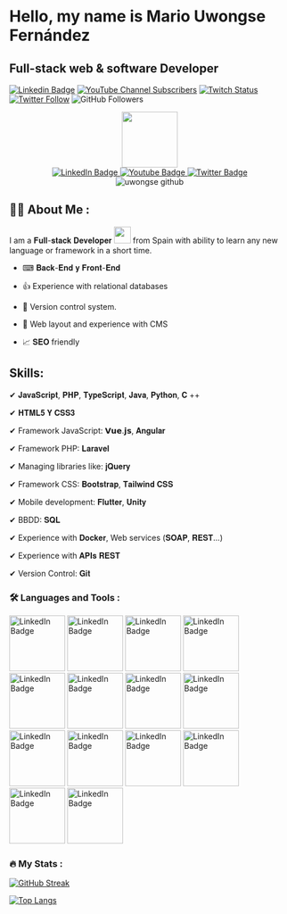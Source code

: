# Hello, my name is Mario Uwongse Fernández
##  Full-stack web & software Developer

[![Linkedin Badge](https://img.shields.io/badge/-Mario_Uwongse-blue?style=flat&logo=Linkedin&logoColor=white)](https://linkedin.com/in/mario-uwongse)
[![YouTube Channel Subscribers](https://img.shields.io/youtube/channel/subscribers/UCYubFxk5-LcbROFDe0c18fA?style=social)](https://youtube.com/mariouwongseapps?sub_confirmation=1)
[![Twitch Status](https://img.shields.io/twitch/status/uwongse?style=social)](https://twitch.com/uwongse)
[![Twitter Follow](https://img.shields.io/twitter/follow/uwongse?style=social)](https://twitter.com/uwongse)
![GitHub Followers](https://img.shields.io/github/followers/uwongse?style=social)

<div id="header" align="center">
  <img src="https://media2.giphy.com/media/jdPMeyv9rn0hZHh8n9/giphy.gif?cid=ecf05e47hbevi22yh7cif4wsmgc606bvvvpgz6xamib5hufu&rid=giphy.gif&ct=s" width="100"/>
  <div id="badges">
    <a href="https://linkedin.com/in/mario-uwongse">
      <img src="https://img.shields.io/badge/LinkedIn-blue?style=for-the-badge&logo=linkedin&logoColor=white" alt="LinkedIn Badge"/>
    </a>
      <a href="https://www.youtube.com/user/mariouwongse">
    <img src="https://img.shields.io/badge/YouTube-red?style=for-the-badge&logo=youtube&logoColor=white" alt="Youtube Badge"/>
  </a>
  <a href="https://twitter.com/uwongse">
    <img src="https://img.shields.io/badge/Twitter-blue?style=for-the-badge&logo=twitter&logoColor=white" alt="Twitter Badge"/>
  </a>
  </div>
  <img src="https://komarev.com/ghpvc/?username=uwongse&style=flat-square&color=blue" alt="uwongse github"/>
</div>

## :man_technologist: About Me :
I am a 𝐅𝐮𝐥𝐥-𝐬𝐭𝐚𝐜𝐤 𝐃𝐞𝐯𝐞𝐥𝐨𝐩𝐞𝐫 <img src="https://media.giphy.com/media/WUlplcMpOCEmTGBtBW/giphy.gif" width="30"> from Spain with ability to learn any new language or framework in a short time.

 - ⌨ 𝐁𝐚𝐜𝐤-𝐄𝐧𝐝 𝐲 𝐅𝐫𝐨𝐧𝐭-𝐄𝐧𝐝

 - 👍 Experience with relational databases

 - 🔎 Version control system.

 - 🛒 Web layout and experience with CMS

 - 📈 𝐒𝐄𝐎 friendly

## Skills:
  ✔ 𝐉𝐚𝐯𝐚𝐒𝐜𝐫𝐢𝐩𝐭, 𝐏𝐇𝐏, 𝐓𝐲𝐩𝐞𝐒𝐜𝐫𝐢𝐩𝐭, 𝐉𝐚𝐯𝐚, 𝐏𝐲𝐭𝐡𝐨𝐧, 𝐂 ++

  ✔ 𝐇𝐓𝐌𝐋𝟓 𝐘 𝐂𝐒𝐒𝟑

  ✔ Framework JavaScript: 𝗩𝘂𝗲.𝗷𝘀, 𝐀𝐧𝐠𝐮𝐥𝐚𝐫

  ✔ Framework PHP: 𝐋𝐚𝐫𝐚𝐯𝐞𝐥

  ✔ Managing libraries like: 𝐣𝐐𝐮𝐞𝐫𝐲

  ✔ Framework CSS: 𝐁𝐨𝐨𝐭𝐬𝐭𝐫𝐚𝐩, 𝐓𝐚𝐢𝐥𝐰𝐢𝐧𝐝 𝐂𝐒𝐒

  ✔ Mobile development: 𝐅𝐥𝐮𝐭𝐭𝐞𝐫, 𝐔𝐧𝐢𝐭𝐲

  ✔ BBDD: 𝐒𝐐𝐋

  ✔ Experience with 𝐃𝐨𝐜𝐤𝐞𝐫, Web services (𝐒𝐎𝐀𝐏, 𝐑𝐄𝐒𝐓...)

  ✔ Experience with 𝐀𝐏𝐈𝐬 𝐑𝐄𝐒𝐓

  ✔ Version Control: 𝐆𝐢𝐭


### :hammer_and_wrench: Languages and Tools :

<div id="body" align="start">
     <img src="https://media2.giphy.com/media/VgGthkhUvGgOit7Y9i/giphy.gif?cid=ecf05e47tuacvjfrb5kfgcvlfys5opufdt84obl1xigxblx5&rid=giphy.gif&ct=s" alt="LinkedIn Badge" width="100"/>
     <img src="https://media1.giphy.com/media/kHlrPbN9zaoOo7KXDo/giphy.gif?cid=790b76110028d15d072242d383f2c462c73f1bdaea26de72&rid=giphy.gif&ct=s" alt="LinkedIn Badge" width="100"/>
     <img src="https://media0.giphy.com/media/XEDIHHp3i8bVoEdxd7/giphy.gif?cid=790b7611d3b0a1c053167339b2fcacfec31a2cb4c294046a&rid=giphy.gif&ct=s" alt="LinkedIn Badge" width="100"/>
       <img src="https://media3.giphy.com/media/SS8CV2rQdlYNLtBCiF/giphy.gif?cid=790b761144bdeb81289e577fd955d99bc7f320c2214574be&rid=giphy.gif&ct=g" alt="LinkedIn Badge" width="100"/>
   <img src="https://media2.giphy.com/media/ln7z2eWriiQAllfVcn/giphy.gif?cid=ecf05e47hykz2jdmqsqwve873mfrwfs2akjhyltud1xiy7ym&rid=giphy.gif&ct=s" alt="LinkedIn Badge" width="100"/>
     <img src="https://media3.giphy.com/media/JqDcpPX8vWahUny0pE/giphy.gif?cid=ecf05e47tzs5nh52hq55x8sfmqv67rwsascepudnh1s6b0ul&rid=giphy.gif&ct=s" alt="LinkedIn Badge" width="100"/>
       <img src="https://media4.giphy.com/media/hO8uTzEOefFh3Yv5gm/giphy.gif?cid=ecf05e47d68jrx6gz5zt9frg5f2qyupj9ywo9rovmf1f6uqq&rid=giphy.gif&ct=s" alt="LinkedIn Badge" width="100"/>
       <img src="https://media4.giphy.com/media/KAq5w47R9rmTuvWOWa/giphy.gif?cid=ecf05e47nqczrdo8hd13lfxfkgxs13xs028a2wmfd5gcglvv&rid=giphy.gif&ct=g" alt="LinkedIn Badge" width="100"/>
  <img src="https://media1.giphy.com/media/vISmwpBJUNYzukTnVx/giphy.gif?cid=ecf05e4788dttcqkc2otdk02rz30o2jw7at7bvjyjbe5wphh&rid=giphy.gif&ct=g" alt="LinkedIn Badge" width="100"/>
  <img src="https://media3.giphy.com/media/XAxylRMCdpbEWUAvr8/giphy.gif?cid=ecf05e474fmrrxavpbexnn3xi9gedracwl5b0g95n6gyzsjx&rid=giphy.gif&ct=s" alt="LinkedIn Badge" width="100"/>
  <img src="https://media3.giphy.com/media/fsEaZldNC8A1PJ3mwp/giphy.gif?cid=ecf05e47v7ien499pqo6p3wsylboqxbtm69c9z2nq46ezulm&rid=giphy.gif&ct=s" alt="LinkedIn Badge" width="100"/>
  <img src="https://media0.giphy.com/media/Sr8xDpMwVKOHUWDVRD/giphy.gif?cid=ecf05e47ry5b11h3afii8fvo57c55annc9paqtfrqu29ddy5&rid=giphy.gif&ct=s" alt="LinkedIn Badge" width="100"/>
  <img src="https://media0.giphy.com/media/FVOmnX9L69CoQntslz/giphy.gif?cid=ecf05e47l74t2ksiqwc4iqfk2uxrkl1jhjp27hfhg9smlz9i&rid=giphy.gif&ct=s" alt="LinkedIn Badge" width="100"/>
 <img src="https://media4.giphy.com/media/kH6CqYiquZawmU1HI6/giphy.gif?cid=790b7611b3267229a64c623881287fa5a348272353e6b8aa&rid=giphy.gif&ct=g" alt="LinkedIn Badge" width="100"/>
</div>

### :fire: My Stats :

[![GitHub Streak](http://github-readme-streak-stats.herokuapp.com?user=uwongse&theme=dark&background=000000)](https://git.io/streak-stats)

[![Top Langs](https://github-readme-stats.vercel.app/api/top-langs/?username=uwongse)](https://github.com/anuraghazra/github-readme-stats)
